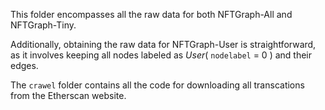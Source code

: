 This folder encompasses all the raw data for both NFTGraph-All and NFTGraph-Tiny. 

Additionally, obtaining the raw data for NFTGraph-User is straightforward, 
as it involves keeping all nodes labeled as *User*( `nodelabel` = 0 ) and their edges.

The `crawel` folder contains all the code for downloading all transcations from the Etherscan website.
